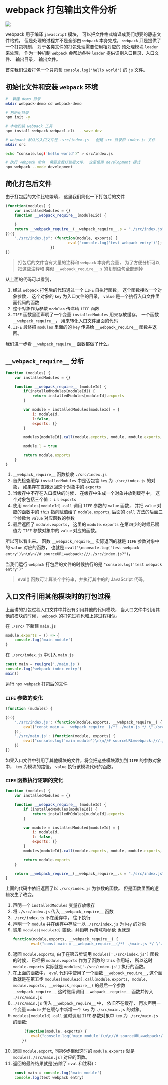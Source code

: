 # webpack 打包输出文件分析

![](https://user-gold-cdn.xitu.io/2019/4/22/16a45a59af733873?w=2352&h=966&f=jpeg&s=109384)

webpack 用于编译 `javascript` 模块， 可以把文件格式编译成我们想要的静态文件格式， 但是处理的过程并不是全部由 `webpack` 本身完成， `webpack` 只是提供了一个打包机制， 对于各类文件的打包处理需要使用相对应的 预处理模块 `loader` 来处理， 作为一种机制 `webpack` 会帮助各种 `loader` 提供识别入口目录、入口文件、 输出目录， 输出文件。 

首先我们试着打包一个只包含 `console.log('hello world')` 的 `js` 文件。

## 初始化文件和安装 `webpack` 环境

```bash
#  新建 demo 目录
mkdir webpack-demo cd webpack-demo

# 初始化目录
npm init -y

# 本地安装 webpack 工具
npm install webpack webpacl-cli  --save-dev

# webpack 默认的入口文件是 .src/index.js   创建 src 目录和 index.js 文件
mkdir src

echo “console.log('hello world')” > src/index.js

# 执行 webpack 命令  需要查看打包后文件， 这里使用 development 模式 
npx webpack --mode development

```

## 简化打包后文件
由于打包后的文件比较繁琐， 这里我们简化一下打包后的文件

```js
(function(modules) {
    var installedModules = {}
    function __webpack_require__(moduleIid) {

    }
    return __webpack_require__(__webpack_require__.s = "./src/index.js")
})({
    "./src/index.js": (function(module, exports) {
                            eval("console.log('test webpack entry')");
                    })
})
```

> 打包后的文件含有大量的注释和 `webpack` 本身的变量， 为了方便分析可以把这些注释和 类似 `__webpack_require__.s` 的复制语句全部删掉


从上面的代码可以看到， 
1. 经过 `webpack` 打包后的代码通过一个 `IIFE` 自执行函数， 这个函数接收一个对象参数， 这个对象的 `key` 为入口文件的目录， `value`  是一个执行入口文件里面代码的函数
2. 这个对象作为参数 `modules` 传递给 `IIFE` 函数
3. `IIFE` 函数里面声明了一个变量 `installedModules` 用来存放缓存，  一个函数 `__webpack_require__`， 用来转化入口文件里面的代码
4. `IIFE` 最终把 `modules` 里面的的 `key` 传递给 `__webpack_require__` 函数并返回。

 我们进一步看 `__webpack_require__` 函数都做了什么。

## `__webpack_require__` 分析

```js 
function (modules) {
    var installedModules = {}

    function __webpack_require__ (moduleId) {
        if(installedModules[moduleId]) {
            return installedModules[moduleId].exports
        }

        var module = installedModules[moduleId] = {
            i: moduleId,
            l:false,
            exports: {}
        }

        modules[moduleId].call(module.exports, module, module.exports, __webpack_require__)

        module.l = true

        return module.exports
    }
}

```

1. `__webpack_require__` 函数接收 `./src/index.js`
2. 首先检查缓存 `installedModules` 中是否包含 `key` 为 `./src/index.js` 的对象， 如果存在直接返回这个对象中的 `exports`
3. 当缓存中不存在入口模块的时候， 在缓存中生成一个对象并放到缓存中， 这个对象包括三个值： `i` `l` `exports`
4. 使用 `modules[moduleId].call` 调用 `IIFE` 参数的 `value` 函数， 并把 `value` 对应的函数中的 `this` 指向赋值给了 `module.exports`, 后面的 `call` 方法的后面三个参数为 `value` 对应函数的参数
5. 最后返回了 `module.exports`， 这里的 `module.exports` 在第四步的时候已赋值为 `IIFE` 参数对象中的 `value` 对应的函数。 

所以可以看出来。 函数 `__webpack_require__`  实际返回的就是 `IIFE` 参数对象中的 `value` 对应的函数， 也就是 `eval("\nconsole.log('test webpack entry')\n\n\n//# sourceURL=webpack:///./src/index.js?")`， 

当我们运行 `webpack` 打包后的文件的时候执行的是 `"console.log('test webpack entry')"`

> eval() 函数可计算某个字符串，并执行其中的的 JavaScript 代码。

## 入口文件引用其他模块时的打包过程
上面讲的打包过程入口文件中并没有引用其他的代码模块， 当入口文件中引用其他的模块的时候， `webpack` 的打包过程也和上述过程相似。

在 `./src/` 下新建 `main.js`
```js
module.exports = () => {
    console.log('main module')
}
```

在 `./src/index.js` 中引入 `main.js`

```js
const main = reuiqre('./main.js')
console.log('webpack index entry')
main()
```

运行 `npx webpack` 打包后的文件

### `IIFE` 参数的变化

```js
(function (mudoles) {

})({
    './src/index.js': (function(module,exports, __webpack_require__) {
        eval("const main = __webpack_require__(/*! ./main.js */ \"./src/main.js\")\r\nconsole.log('test webpack entry')\r\n\n\n//# sourceURL=webpack:///./src/index.js?");
    }), 
    './src/main.js': (function(module, exports) {
        eval("console.log('main module')\n\n//# sourceURL=webpack:///./src/main.js?");
    })
})
```

如果入口文件中引用了其他模块的文件，将会把这些模块添加到 `IIFE` 的参数对象中， `key` 为模块的路径， `value` 执行该模块代码的函数。

### `IIFE` 函数执行逻辑的变化
```js
function (modules) {
    var installedModules = {}

    function __webpack_require__ (moduleId) {
        if (installedModules[moduleId]) {
            return installedMOdules[mudoleId].exports
        }

        var module = installedModuled[moduleId] = {
            i: moduleId,
            l: false,
            exports: {}
        }
        modules[moduleId].call(module.exports, module, module.exports, __webpack_require__)

        return module.exports
    }

    return __webpack_require__(__webpack_require__.s = "./src/index.js")
}

```

上面的代码中依旧返回了以 `./src/index.js` 为参数的函数。  但是函数里面的逻辑发生了改变。

1. 声明一个 `installedModules` 变量存放缓存
2. 将 `./src/index.js` 传入 `__webpack_require__` 函数
3. `./src/index.js` 不在缓存中， 往下执行
4. 声明一个 `module` 并在缓存中存放一以 `./src/index.js` 为 `key` 的对象
5. 调用  `modules[moduleId]` 函数，并指明 作用域和参数 也就是  
    ``` js
    function(module,exports, __webpack_require__) {
            eval("const main = __webpack_require__(/*! ./main.js */ \"./src/main.js\")\r\nconsole.log('test webpack entry')\r\n\n\n//# sourceURL=webpack:///./src/index.js?")}
    ```
6. 返回 `module.exports`, 由于在第五步调用 `modules['./src/index.js']` 函数的时候， 已经把 `module.exports` 作为了函数的 `this` 作用域， 所以这时 `module.exports` 实际就是 `modules['./src/index.js']` 执行的函数。
7. 在上面的函数中， `eval` 代码中使用了一个函数 `__webpack_require__`, 这个函数就是在第五步 `modules[moduleId].call(module.exports, module, module.exports, __webpack_require__)` 的最后一个参数 `__webpack_require__`, 这时继续调用 `__webpack__require__` 函数并传入 `./src/main.js`
8. `./src/main.js` 传入 `__webpack_require__` 中， 依旧不在缓存， 再次声明一个变量 `module` 并在缓存中新增一个 `key` 为 `./src/main.js` 的对象。
9. `modules[moduleId].call` 这时调用 `IIFE` 参数对象中 `key` 为 `./src/main.js` 的函数: 
    ```js
         (function(module, exports) {
            eval("console.log('main module')\n\n//# sourceURL=webpack:///./src/main.js?");
        })
    ```
10. 返回 `module.export`, 同第6步相似这时的 `module.exports` 就是 `modules[./src/main.js]` 对应的函数。
11. 返回的最终结果就是(去除了 `eval` 和注释)：
```js
    const main = console.log('main module')
    console.log(test webpack entry)
```
